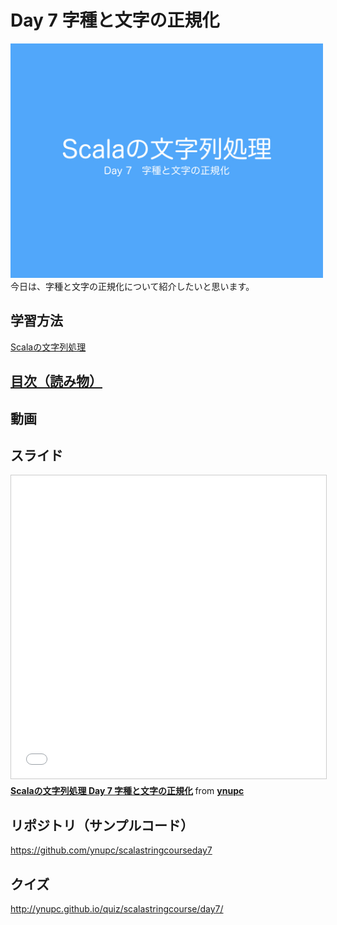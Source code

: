 # Day 7 字種と文字の正規化
<img src="image/string_course.001.jpeg" width="500px"><br>
今日は、字種と文字の正規化について紹介したいと思います。  
<h2>学習方法</h2>
<a href="http://ynupc.github.io/course/scalastringcourse/index.html" target="_blank">Scalaの文字列処理</a>
<h2><a href="SUMMARY.md">目次（読み物）</a></h2>
<h2>動画</h2>
<h2>スライド</h2>
<iframe src="//www.slideshare.net/slideshow/embed_code/key/1RnBkyaPuUHjmJ" width="595" height="485" frameborder="0" marginwidth="0" marginheight="0" scrolling="no" style="border:1px solid #CCC; border-width:1px; margin-bottom:5px; max-width: 100%;" allowfullscreen> </iframe> <div style="margin-bottom:5px"> <strong> <a href="//www.slideshare.net/ynupc/scala-day-7" title="Scalaの文字列処理 Day 7 字種と文字の正規化" target="_blank">Scalaの文字列処理 Day 7 字種と文字の正規化</a> </strong> from <strong><a target="_blank" href="//www.slideshare.net/ynupc">ynupc</a></strong> </div>
<h2>リポジトリ（サンプルコード）</h2>
<a href="https://github.com/ynupc/scalastringcourseday7" target="_blank">https://github.com/ynupc/scalastringcourseday7</a>
<h2>クイズ</h2>
<a href="http://ynupc.github.io/quiz/scalastringcourse/day7/" target="_blank">http://ynupc.github.io/quiz/scalastringcourse/day7/</a>
